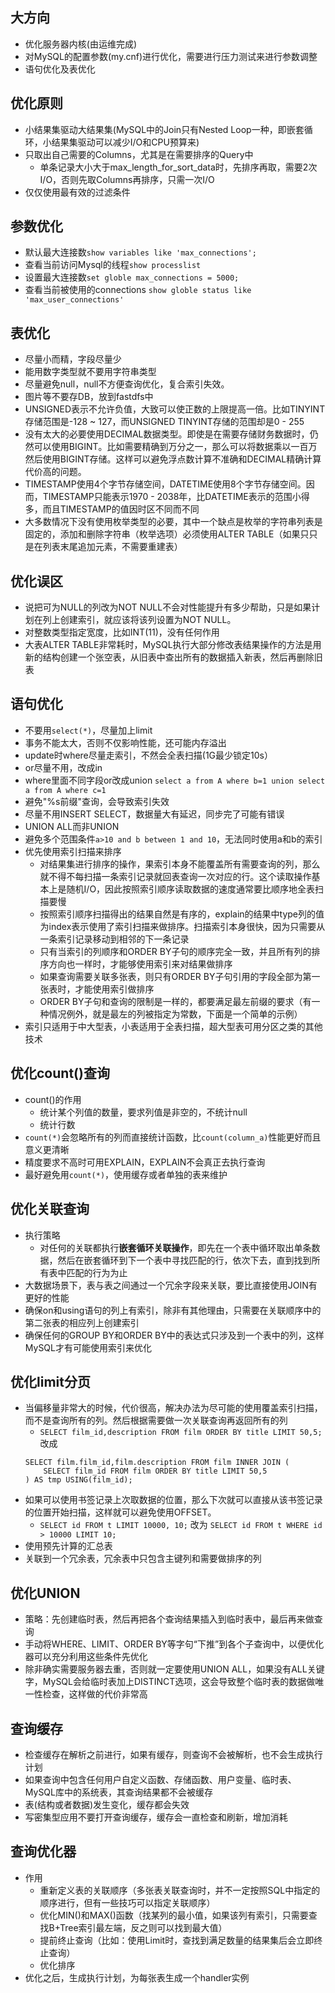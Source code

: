 ## 大方向
- 优化服务器内核(由运维完成)
- 对MySQL的配置参数(my.cnf)进行优化，需要进行压力测试来进行参数调整
- 语句优化及表优化

## 优化原则
- 小结果集驱动大结果集(MySQL中的Join只有Nested Loop一种，即嵌套循环，小结果集驱动可以减少I/O和CPU预算来)
- 只取出自己需要的Columns，尤其是在需要排序的Query中
  - 单条记录大小大于max_length_for_sort_data时，先排序再取，需要2次I/O，否则先取Columns再排序，只需一次I/O
- 仅仅使用最有效的过滤条件

## 参数优化
- 默认最大连接数`show variables like 'max_connections';`
- 查看当前访问Mysql的线程`show processlist`
- 设置最大连接数`set globle max_connections = 5000;`
- 查看当前被使用的connections `show globle status like 'max_user_connections'`

## 表优化
- 尽量小而精，字段尽量少
- 能用数字类型就不要用字符串类型
- 尽量避免null，null不方便查询优化，复合索引失效。
- 图片等不要存DB，放到fastdfs中
- UNSIGNED表示不允许负值，大致可以使正数的上限提高一倍。比如TINYINT存储范围是-128 ~ 127，而UNSIGNED TINYINT存储的范围却是0 - 255
- 没有太大的必要使用DECIMAL数据类型。即使是在需要存储财务数据时，仍然可以使用BIGINT。比如需要精确到万分之一，那么可以将数据乘以一百万然后使用BIGINT存储。这样可以避免浮点数计算不准确和DECIMAL精确计算代价高的问题。
- TIMESTAMP使用4个字节存储空间，DATETIME使用8个字节存储空间。因而，TIMESTAMP只能表示1970 - 2038年，比DATETIME表示的范围小得多，而且TIMESTAMP的值因时区不同而不同
- 大多数情况下没有使用枚举类型的必要，其中一个缺点是枚举的字符串列表是固定的，添加和删除字符串（枚举选项）必须使用ALTER TABLE（如果只只是在列表末尾追加元素，不需要重建表）

## 优化误区
- 说把可为NULL的列改为NOT NULL不会对性能提升有多少帮助，只是如果计划在列上创建索引，就应该将该列设置为NOT NULL。
- 对整数类型指定宽度，比如INT(11)，没有任何作用
- 大表ALTER TABLE非常耗时，MySQL执行大部分修改表结果操作的方法是用新的结构创建一个张空表，从旧表中查出所有的数据插入新表，然后再删除旧表

## 语句优化
- 不要用`select(*)`，尽量加上limit
- 事务不能太大，否则不仅影响性能，还可能内存溢出
- update时where尽量走索引，不然会全表扫描(1G最少锁定10s）
- or尽量不用，改成in
- where里面不同字段or改成union `select a from A where b=1 union select a from A where c=1`
- 避免"%s前缀"查询，会导致索引失效
- 尽量不用INSERT SELECT，数据量大有延迟，同步完了可能有错误
- UNION ALL而非UNION
- 避免多个范围条件`a>10 and b between 1 and 10`，无法同时使用a和b的索引
- 优先使用索引扫描来排序
  - 对结果集进行排序的操作，果索引本身不能覆盖所有需要查询的列，那么就不得不每扫描一条索引记录就回表查询一次对应的行。这个读取操作基本上是随机I/O，因此按照索引顺序读取数据的速度通常要比顺序地全表扫描要慢
  - 按照索引顺序扫描得出的结果自然是有序的，explain的结果中type列的值为index表示使用了索引扫描来做排序。扫描索引本身很快，因为只需要从一条索引记录移动到相邻的下一条记录
  - 只有当索引的列顺序和ORDER BY子句的顺序完全一致，并且所有列的排序方向也一样时，才能够使用索引来对结果做排序
  - 如果查询需要关联多张表，则只有ORDER BY子句引用的字段全部为第一张表时，才能使用索引做排序
  - ORDER BY子句和查询的限制是一样的，都要满足最左前缀的要求（有一种情况例外，就是最左的列被指定为常数，下面是一个简单的示例）
- 索引只适用于中大型表，小表适用于全表扫描，超大型表可用分区之类的其他技术

## 优化count()查询
- count()的作用
  - 统计某个列值的数量，要求列值是非空的，不统计null
  - 统计行数
- `count(*)`会忽略所有的列而直接统计函数，比`count(column_a)`性能更好而且意义更清晰
- 精度要求不高时可用EXPLAIN，EXPLAIN不会真正去执行查询
- 最好避免用`count(*)`，使用缓存或者单独的表来维护

## 优化关联查询
- 执行策略
  - 对任何的关联都执行**嵌套循环关联操作**，即先在一个表中循环取出单条数据，然后在嵌套循环到下一个表中寻找匹配的行，依次下去，直到找到所有表中匹配的行为为止
- 大数据场景下，表与表之间通过一个冗余字段来关联，要比直接使用JOIN有更好的性能
- 确保on和using语句的列上有索引，除非有其他理由，只需要在关联顺序中的第二张表的相应列上创建索引
- 确保任何的GROUP BY和ORDER BY中的表达式只涉及到一个表中的列，这样MySQL才有可能使用索引来优化

## 优化limit分页
- 当偏移量非常大的时候，代价很高，解决办法为尽可能的使用覆盖索引扫描，而不是查询所有的列。然后根据需要做一次关联查询再返回所有的列
  - `SELECT film_id,description FROM film ORDER BY title LIMIT 50,5;`改成
  ```
  SELECT film.film_id,film.description FROM film INNER JOIN (
      SELECT film_id FROM film ORDER BY title LIMIT 50,5
  ) AS tmp USING(film_id);
  ```
- 如果可以使用书签记录上次取数据的位置，那么下次就可以直接从该书签记录的位置开始扫描，这样就可以避免使用OFFSET。
  - `SELECT id FROM t LIMIT 10000, 10;` 改为 `SELECT id FROM t WHERE id > 10000 LIMIT 10;`
- 使用预先计算的汇总表
- 关联到一个冗余表，冗余表中只包含主键列和需要做排序的列

## 优化UNION
- 策略：先创建临时表，然后再把各个查询结果插入到临时表中，最后再来做查询
- 手动将WHERE、LIMIT、ORDER BY等字句“下推”到各个子查询中，以便优化器可以充分利用这些条件先优化
- 除非确实需要服务器去重，否则就一定要使用UNION ALL，如果没有ALL关键字，MySQL会给临时表加上DISTINCT选项，这会导致整个临时表的数据做唯一性检查，这样做的代价非常高

## 查询缓存
- 检查缓存在解析之前进行，如果有缓存，则查询不会被解析，也不会生成执行计划
- 如果查询中包含任何用户自定义函数、存储函数、用户变量、临时表、MySQL库中的系统表，其查询结果都不会被缓存
- 表(结构或者数据)发生变化，缓存都会失效
- 写密集型应用不要打开查询缓存，缓存会一直检查和刷新，增加消耗

## 查询优化器
- 作用
  - 重新定义表的关联顺序（多张表关联查询时，并不一定按照SQL中指定的顺序进行，但有一些技巧可以指定关联顺序）
  - 优化MIN()和MAX()函数（找某列的最小值，如果该列有索引，只需要查找B+Tree索引最左端，反之则可以找到最大值）
  - 提前终止查询（比如：使用Limit时，查找到满足数量的结果集后会立即终止查询）
  - 优化排序
- 优化之后，生成执行计划，为每张表生成一个handler实例
